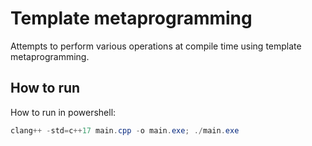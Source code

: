 # Template metaprogramming

Attempts to perform various operations at compile time using template metaprogramming.

## How to run

How to run in powershell:

```powershell
clang++ -std=c++17 main.cpp -o main.exe; ./main.exe
```

